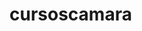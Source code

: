 # cursoscamara
<!-- 
Sitio web creado por: 
- Carlos Domínguez-Rodiño Ruano
- Pablo Bueno Duque

Este sitio web es un proyecto de prácticas para la Cámara de Comercio de Toledo.
Somos alumnos de un curso de certificado de profesionalidad de desarrollo de 
aplicaciones con tecnología web. 

Para poder subir la página a un host es necesario:
- Crear una bbdd en el host llamada `cursoscamara`.
- Exportar el archivo `cursoscamara.sql`en la bbdd.
- Configurar el archivo ConfigDB con el DNS del host, el usuario y la contraseña
para poder hacer las conexiones.
- Finalmente subir la carpeta completa al host y acceder a ella desde `www.host.com/cursoscamara`;
- Se puede configurar todas las url desde la clase router, pero al hacerlo será necesario editar
los enlaces que se utilizan en los controladores y las vistas para navegar por las diferentes 
páginas.

Si se quieren hacer pruebas en local:
- Crear una bbdd en el host llamada `cursoscamara`.
- Exportar el archivo `cursoscamara.sql`en la bbdd.
- Descomentar el archivo ConfigDB y comentar lo que no está comentado.
- En index.php llamar a Config-dev.php en vez de Config.php
- Configurar el Config-dev según el software que se utilice. Nosotros hemos utilizado XAMPP. -->
